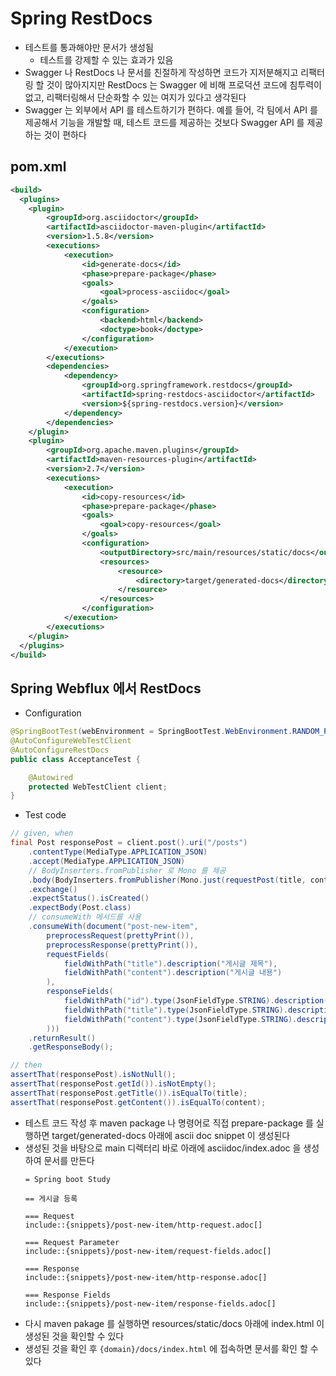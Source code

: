 # Spring RestDocs
- 테스트를 통과해야만 문서가 생성됨
  - 테스트를 강제할 수 있는 효과가 있음
- Swagger 나 RestDocs 나 문서를 친절하게 작성하면 코드가 지저분해지고 리팩터링 할 것이 많아지지만 RestDocs 는 Swagger 에 비해 프로덕션 코드에 침투력이 없고, 리팩터링해서 단순화할 수 있는 여지가 있다고 생각된다
- Swagger 는 외부에서 API 를 테스트하기가 편하다. 예를 들어, 각 팀에서 API 를 제공해서 기능을 개발할 때, 테스트 코드를 제공하는 것보다 Swagger API 를 제공하는 것이 편하다

## pom.xml
```xml
<build>
  <plugins>
    <plugin>
        <groupId>org.asciidoctor</groupId>
        <artifactId>asciidoctor-maven-plugin</artifactId>
        <version>1.5.8</version>
        <executions>
            <execution>
                <id>generate-docs</id>
                <phase>prepare-package</phase>
                <goals>
                    <goal>process-asciidoc</goal>
                </goals>
                <configuration>
                    <backend>html</backend>
                    <doctype>book</doctype>
                </configuration>
            </execution>
        </executions>
        <dependencies>
            <dependency>
                <groupId>org.springframework.restdocs</groupId>
                <artifactId>spring-restdocs-asciidoctor</artifactId>
                <version>${spring-restdocs.version}</version>
            </dependency>
        </dependencies>
    </plugin>
    <plugin>
        <groupId>org.apache.maven.plugins</groupId>
        <artifactId>maven-resources-plugin</artifactId>
        <version>2.7</version>
        <executions>
            <execution>
                <id>copy-resources</id>
                <phase>prepare-package</phase>
                <goals>
                    <goal>copy-resources</goal>
                </goals>
                <configuration>
                    <outputDirectory>src/main/resources/static/docs</outputDirectory>
                    <resources>
                        <resource>
                            <directory>target/generated-docs</directory>
                        </resource>
                    </resources>
                </configuration>
            </execution>
        </executions>
    </plugin>
  </plugins>
</build>
```

## Spring Webflux 에서 RestDocs
- Configuration
```java
@SpringBootTest(webEnvironment = SpringBootTest.WebEnvironment.RANDOM_PORT)
@AutoConfigureWebTestClient
@AutoConfigureRestDocs
public class AcceptanceTest {

	@Autowired
	protected WebTestClient client;
}
```

- Test code
```java
// given, when
final Post responsePost = client.post().uri("/posts")
    .contentType(MediaType.APPLICATION_JSON)
    .accept(MediaType.APPLICATION_JSON)
    // BodyInserters.fromPublisher 로 Mono 를 제공
    .body(BodyInserters.fromPublisher(Mono.just(requestPost(title, content)), RequestPostDto.class))
    .exchange()
    .expectStatus().isCreated()
    .expectBody(Post.class)
    // consumeWith 메서드를 사용
    .consumeWith(document("post-new-item",
        preprocessRequest(prettyPrint()),
        preprocessResponse(prettyPrint()),
        requestFields(
            fieldWithPath("title").description("게시글 제목"),
            fieldWithPath("content").description("게시글 내용")
        ),
        responseFields(
            fieldWithPath("id").type(JsonFieldType.STRING).description("게시글 id"),
            fieldWithPath("title").type(JsonFieldType.STRING).description("게시글 제목"),
            fieldWithPath("content").type(JsonFieldType.STRING).description("게시글 내용")
        )))
    .returnResult()
    .getResponseBody();

// then
assertThat(responsePost).isNotNull();
assertThat(responsePost.getId()).isNotEmpty();
assertThat(responsePost.getTitle()).isEqualTo(title);
assertThat(responsePost.getContent()).isEqualTo(content);
```

- 테스트 코드 작성 후 maven package 나 명령어로 직접 prepare-package 를 실행하면 target/generated-docs 아래에 ascii doc snippet 이 생성된다
- 생성된 것을 바탕으로 main 디렉터리 바로 아래에 asciidoc/index.adoc 을 생성하여 문서를 만든다
  ```adoc
  = Spring boot Study

  == 게시글 등록

  === Request
  include::{snippets}/post-new-item/http-request.adoc[]

  === Request Parameter
  include::{snippets}/post-new-item/request-fields.adoc[]

  === Response
  include::{snippets}/post-new-item/http-response.adoc[]

  === Response Fields
  include::{snippets}/post-new-item/response-fields.adoc[]
  ```
- 다시 maven pakage 를 실행하면 resources/static/docs 아래에 index.html 이 생성된 것을 확인할 수 있다
- 생성된 것을 확인 후 ```{domain}/docs/index.html``` 에 접속하면 문서를 확인 할 수 있다